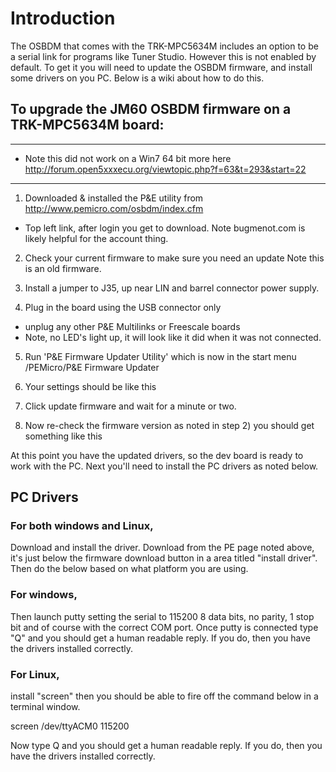 # Introduction #

The OSBDM that comes with the TRK-MPC5634M includes an option to be a serial link for programs like Tuner Studio. However this is not enabled by default. To get it you will need to update the OSBDM firmware, and install some drivers on you PC. Below is a wiki about how to do this.

## To upgrade the JM60 OSBDM firmware on a TRK-MPC5634M board: ##

---

  * Note this did not work on a Win7 64 bit more here http://forum.open5xxxecu.org/viewtopic.php?f=63&t=293&start=22

---

1) Downloaded & installed the P&E utility from http://www.pemicro.com/osbdm/index.cfm
  * Top left link, after login you get to download. Note bugmenot.com is likely helpful for the account thing.

2) Check your current firmware to make sure you need an update Note this is an old firmware.
![![](http://wiki.open5xxxecu.googlecode.com/git/OSBDM_pictures/osbdm_VERSION.png)](http://wiki.open5xxxecu.googlecode.com/git/OSBDM_pictures/osbdm_VERSION.png)

3) Install a jumper to J35, up near LIN and barrel connector power supply.

4) Plug in the board using the USB connector only
  * unplug any other P&E Multilinks or Freescale boards
  * Note, no LED's light up, it will look like it did when it was not connected.

5) Run 'P&E Firmware Updater Utility' which is now in the start menu /PEMicro/P&E Firmware Updater

6) Your settings should be like this
![![](http://wiki.open5xxxecu.googlecode.com/git/OSBDM_pictures/PE_firmware_upload_settings.png)](http://wiki.open5xxxecu.googlecode.com/git/OSBDM_pictures/PE_firmware_upload_settings.png)

7) Click update firmware and wait for a minute or two.

7) Now re-check the firmware version as noted in step 2) you should get something like this
![![](http://wiki.open5xxxecu.googlecode.com/git/OSBDM_pictures/osbdm_VERSION_after_updated.png)](http://wiki.open5xxxecu.googlecode.com/git/OSBDM_pictures/osbdm_VERSION_after_updated.png)

At this point you have the updated drivers, so the dev board is ready to work with the PC. Next you'll need to install the PC drivers as noted below.

## PC Drivers ##
### For both windows and Linux, ###
Download and install the driver. Download from the PE page noted above, it's just below the firmware download button in a area titled "install driver". Then do the below based on what platform you are using.

### For windows, ###
Then launch putty setting the serial to 115200 8 data bits, no parity, 1 stop bit and of course with the correct COM port. Once putty is connected type "Q" and you should get a human readable reply. If you do, then you have the drivers installed correctly.

### For Linux, ###
install "screen" then you should be able to fire off the command below in a terminal window.

screen /dev/ttyACM0 115200

Now type Q and you should get a human readable reply. If you do, then you have the drivers installed correctly.